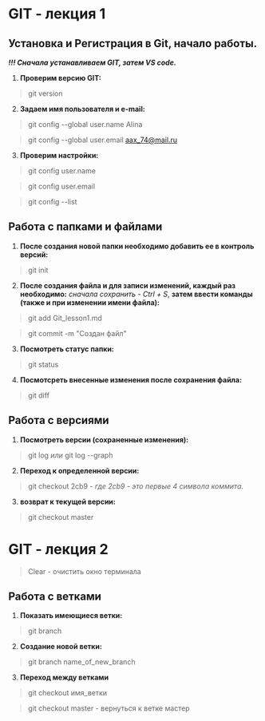 # GIT - лекция 1

## Установка и Регистрация в Git, начало работы.

***!!! Сначала устанавливаем GIT, затем VS code.***

1. **Проверим версию GIT:**  

> git version

2. **Задаем имя пользователя и e-mail:**
 
> git config --global user.name Alina

> git config --global user.email aax_74@mail.ru

3. **Проверим настройки:**

>git config user.name

>git config user.email

>git config --list

## Работа с папками и файлами

1. **После создания новой папки необходимо добавить ее в контроль версий:**

>git init

2. **После создания файла и для записи изменений, каждый раз необходимо:** *сначала сохранить - Ctrl + S*, **затем ввести команды (также и при изменении имени файла):**

>git add Git_lesson1.md

>git commit -m "Создан файл"

3. **Посмотреть статус папки:**

>git status

4. **Посмотсреть внесенные изменения после сохранения файла:**

>git diff

## Работа с версиями

1. **Посмотреть версии (сохраненные изменения):**

>git log *или* git log --graph

2. **Переход к определенной версии:**

>git checkout 2cb9 - *где 2cb9 - это первые 4 символа коммита.*

3. **возврат к текущей версии:**

>git checkout master



# GIT - лекция 2

>Clear - очистить окно терминала

## Работа с ветками

1. **Показать имеющиеся ветки:**

>git branch

2. **Создание новой ветки:**

>git branch name_of_new_branch

3. **Переход между ветками**
>git checkout имя_ветки

>git checkout master  -  вернуться к ветке мастер



